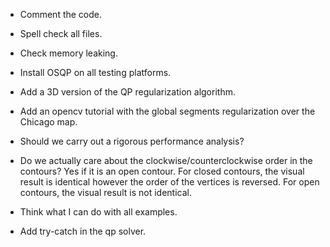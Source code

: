 * Comment the code.
* Spell check all files.
* Check memory leaking.

* Install OSQP on all testing platforms.
* Add a 3D version of the QP regularization algorithm.
* Add an opencv tutorial with the global segments regularization over the Chicago map.
* Should we carry out a rigorous performance analysis?
* Do we actually care about the clockwise/counterclockwise order in the contours? Yes if it is an open contour. For closed contours, the visual result is identical however the order of the vertices is reversed. For open contours, the visual result is not identical.
* Think what I can do with all examples.
* Add try-catch in the qp solver.
